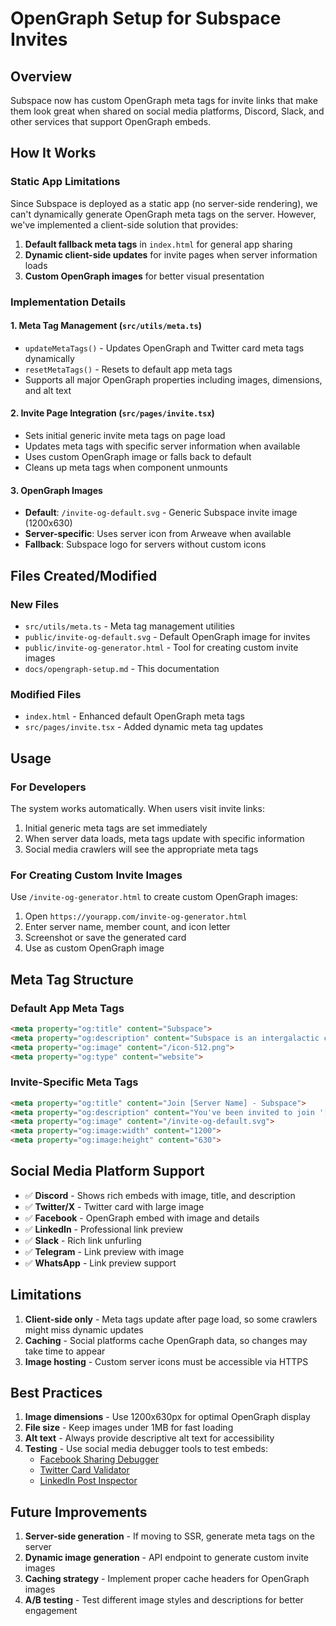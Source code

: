 # OpenGraph Setup for Subspace Invites

## Overview

Subspace now has custom OpenGraph meta tags for invite links that make them look great when shared on social media platforms, Discord, Slack, and other services that support OpenGraph embeds.

## How It Works

### Static App Limitations

Since Subspace is deployed as a static app (no server-side rendering), we can't dynamically generate OpenGraph meta tags on the server. However, we've implemented a client-side solution that provides:

1. **Default fallback meta tags** in `index.html` for general app sharing
2. **Dynamic client-side updates** for invite pages when server information loads
3. **Custom OpenGraph images** for better visual presentation

### Implementation Details

#### 1. Meta Tag Management (`src/utils/meta.ts`)

- `updateMetaTags()` - Updates OpenGraph and Twitter card meta tags dynamically
- `resetMetaTags()` - Resets to default app meta tags
- Supports all major OpenGraph properties including images, dimensions, and alt text

#### 2. Invite Page Integration (`src/pages/invite.tsx`)

- Sets initial generic invite meta tags on page load
- Updates meta tags with specific server information when available
- Uses custom OpenGraph image or falls back to default
- Cleans up meta tags when component unmounts

#### 3. OpenGraph Images

- **Default**: `/invite-og-default.svg` - Generic Subspace invite image (1200x630)
- **Server-specific**: Uses server icon from Arweave when available
- **Fallback**: Subspace logo for servers without custom icons

## Files Created/Modified

### New Files
- `src/utils/meta.ts` - Meta tag management utilities
- `public/invite-og-default.svg` - Default OpenGraph image for invites
- `public/invite-og-generator.html` - Tool for creating custom invite images
- `docs/opengraph-setup.md` - This documentation

### Modified Files
- `index.html` - Enhanced default OpenGraph meta tags
- `src/pages/invite.tsx` - Added dynamic meta tag updates

## Usage

### For Developers

The system works automatically. When users visit invite links:

1. Initial generic meta tags are set immediately
2. When server data loads, meta tags update with specific information
3. Social media crawlers will see the appropriate meta tags

### For Creating Custom Invite Images

Use `/invite-og-generator.html` to create custom OpenGraph images:

1. Open `https://yourapp.com/invite-og-generator.html`
2. Enter server name, member count, and icon letter
3. Screenshot or save the generated card
4. Use as custom OpenGraph image

## Meta Tag Structure

### Default App Meta Tags
```html
<meta property="og:title" content="Subspace">
<meta property="og:description" content="Subspace is an intergalactic communication app...">
<meta property="og:image" content="/icon-512.png">
<meta property="og:type" content="website">
```

### Invite-Specific Meta Tags
```html
<meta property="og:title" content="Join [Server Name] - Subspace">
<meta property="og:description" content="You've been invited to join '[Server Name]' on Subspace. [X] members • Decentralized communication...">
<meta property="og:image" content="/invite-og-default.svg">
<meta property="og:image:width" content="1200">
<meta property="og:image:height" content="630">
```

## Social Media Platform Support

- ✅ **Discord** - Shows rich embeds with image, title, and description
- ✅ **Twitter/X** - Twitter card with large image
- ✅ **Facebook** - OpenGraph embed with image and details
- ✅ **LinkedIn** - Professional link preview
- ✅ **Slack** - Rich link unfurling
- ✅ **Telegram** - Link preview with image
- ✅ **WhatsApp** - Link preview support

## Limitations

1. **Client-side only** - Meta tags update after page load, so some crawlers might miss dynamic updates
2. **Caching** - Social platforms cache OpenGraph data, so changes may take time to appear
3. **Image hosting** - Custom server icons must be accessible via HTTPS

## Best Practices

1. **Image dimensions** - Use 1200x630px for optimal OpenGraph display
2. **File size** - Keep images under 1MB for fast loading
3. **Alt text** - Always provide descriptive alt text for accessibility
4. **Testing** - Use social media debugger tools to test embeds:
   - [Facebook Sharing Debugger](https://developers.facebook.com/tools/debug/)
   - [Twitter Card Validator](https://cards-dev.twitter.com/validator)
   - [LinkedIn Post Inspector](https://www.linkedin.com/post-inspector/)

## Future Improvements

1. **Server-side generation** - If moving to SSR, generate meta tags on the server
2. **Dynamic image generation** - API endpoint to generate custom invite images
3. **Caching strategy** - Implement proper cache headers for OpenGraph images
4. **A/B testing** - Test different image styles and descriptions for better engagement 